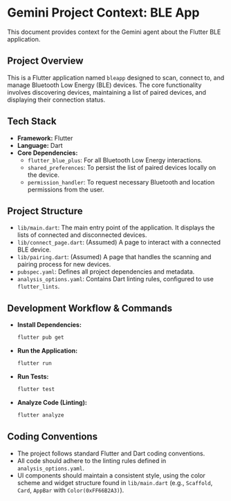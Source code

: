 # Gemini Project Context: BLE App

This document provides context for the Gemini agent about the Flutter BLE application.

## Project Overview

This is a Flutter application named `bleapp` designed to scan, connect to, and manage Bluetooth Low Energy (BLE) devices. The core functionality involves discovering devices, maintaining a list of paired devices, and displaying their connection status.

## Tech Stack

- **Framework:** Flutter
- **Language:** Dart
- **Core Dependencies:**
  - `flutter_blue_plus`: For all Bluetooth Low Energy interactions.
  - `shared_preferences`: To persist the list of paired devices locally on the device.
  - `permission_handler`: To request necessary Bluetooth and location permissions from the user.

## Project Structure

- `lib/main.dart`: The main entry point of the application. It displays the lists of connected and disconnected devices.
- `lib/connect_page.dart`: (Assumed) A page to interact with a connected BLE device.
- `lib/pairing.dart`: (Assumed) A page that handles the scanning and pairing process for new devices.
- `pubspec.yaml`: Defines all project dependencies and metadata.
- `analysis_options.yaml`: Contains Dart linting rules, configured to use `flutter_lints`.

## Development Workflow & Commands

- **Install Dependencies:**
  ```bash
  flutter pub get
  ```
- **Run the Application:**
  ```bash
  flutter run
  ```
- **Run Tests:**
  ```bash
  flutter test
  ```
- **Analyze Code (Linting):**
  ```bash
  flutter analyze
  ```

## Coding Conventions

- The project follows standard Flutter and Dart coding conventions.
- All code should adhere to the linting rules defined in `analysis_options.yaml`.
- UI components should maintain a consistent style, using the color scheme and widget structure found in `lib/main.dart` (e.g., `Scaffold`, `Card`, `AppBar` with `Color(0xFF66B2A3)`).
